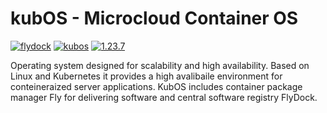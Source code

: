 # kubOS - Microcloud Container OS

[![flydock](https://img.shields.io/badge/group-flydock-343499)](#) [![kubos](https://img.shields.io/badge/application-kubos-343499)](#) [![1.23.7](https://img.shields.io/badge/version-1.23.7-343499)](#)

Operating system designed for scalability and high availability.
Based on Linux and Kubernetes it provides a high avalibaile environment for conteineraized server applications.
KubOS includes container package manager Fly for delivering software and central software registry FlyDock.
